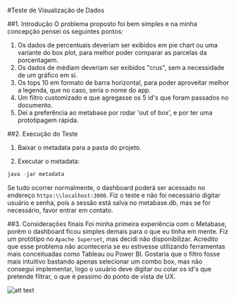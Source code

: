 #Teste de Visualização de Dados

##1. Introdução
O problema proposto foi bem simples e na minha concepção pensei os seguintes pontos:

1. Os dados de percentuais deveriam ser exibidos em pie chart ou uma variante do box plot, para melhor poder comparar as parcelas da porcentagem.
2. Os dados de médiam deveriam ser exibidos "crus", sem a necessidade de um gráfico em si.
3. Os tops 10 em formato de barra horizontal, para poder aproveitar melhor a legenda, que no caso, seria o nome do app.
4. Um filtro customizado e que agregasse os 5 id's que foram passados no documento.
5. Dei a preferência ao metabase por rodar 'out of box', e por ter uma prototipagem rápida.

##2. Execução do Teste
1. Baixar o metadata para a pasta do projeto.

2. Executar o metadata:
```java
java -jar metadata
```
Se tudo ocorrer normalmente, o dashboard poderá ser acessado no endereço `https:\\localhost:3000`. Fiz o teste e não foi necessário digitar usuário e senha, pois a sessão está salva no metabase.db, mas se for necessário, favor entrar em contato.

##3. Considerações finais
Foi minha primeira experiência com o Metabase, porém o dashboard ficou simples demais para o que eu tinha em mente. Fiz um protótipo no `Apache Superset`, mas decidi não disponibilizar. Acredito que esse problema não aconteceria se eu estivesse utilizando ferramentas mais conceituadas como Tableau ou Power BI.
Gostaria que o filtro fosse mais intuitivo bastando apenas selecionar um combo box, mas não consegui implementar, logo o usuário deve digitar ou colar os id's que pretende filtrar, o que é pessimo do ponto de vista de UX.

![alt text](https://github.com/jfalves/cognitivo.ai/blob/master/data_visualization/doc/screeshot.png)
